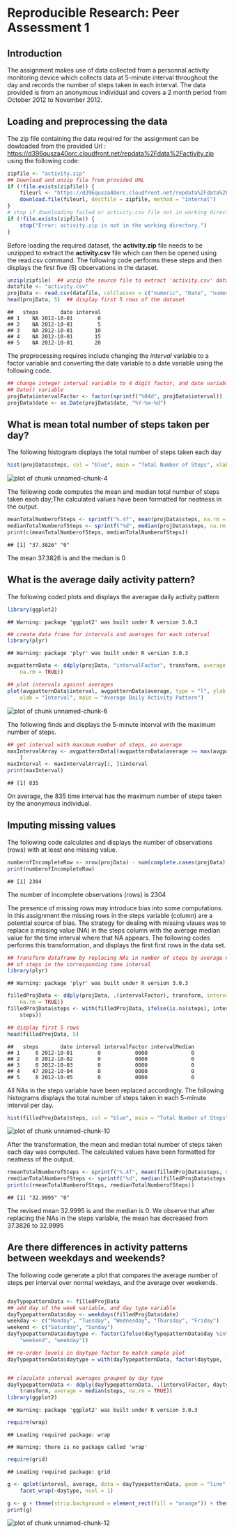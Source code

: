 # Reproducible Research: Peer Assessment 1


## Introduction 
The assignment makes use of data collected from a personnal activity monitoring device which collects data at 5-minute interval throughout the day and records the number of steps taken in each interval. The data provided is from an anonymous individual and covers a 2 month period from October 2012 to November 2012.

## Loading and preprocessing the data

The zip file containing the data required for the assignment can be dowloaded from the provided Url : https://d396qusza40orc.cloudfront.net/repdata%2Fdata%2Factivity.zip  using the following code:



```r
zipfile <- "activity.zip"
## Download and unzip file from provided URL
if (!file.exists(zipfile)) {
    fileurl <- "https://d396qusza40orc.cloudfront.net/repdata%2Fdata%2Factivity.zip"
    download.file(fileurl, destfile = zipfile, method = "internal")
}
# stop if downloading failed or activity.csv file not in working directory
if (!file.exists(zipfile)) {
    stop("Error: activity.zip is not in the working directory.")
}
```


Before loading the required dataset, the **activity.zip**  file needs to be unzipped to extract the **activity.csv** file which can then be opened using the read.csv command. The following code performs these steps and then displays the first five (5) observations in the dataset.

```r
unzip(zipfile)  ## unzip the source file to extract 'activity.csv' datafile
datafile <- "activity.csv"
projData <- read.csv(datafile, colClasses = c("numeric", "Date", "numeric"))  ## load the project data
head(projData, 5)  ## display first 5 rows of the dataset
```

```
##   steps       date interval
## 1    NA 2012-10-01        0
## 2    NA 2012-10-01        5
## 3    NA 2012-10-01       10
## 4    NA 2012-10-01       15
## 5    NA 2012-10-01       20
```


The preprocessing requires include changing the *interval* variable to a factor variable and converting the date variable to a date variable using the following code.

```r
## change integer interval variable to 4 digit factor, and date variable to a
## Date() variable
projData$intervalFactor <- factor(sprintf("%04d", projData$interval))
projData$date <- as.Date(projData$date, "%Y-%m-%d")
```



## What is mean total number of steps taken per day?

The following histogram displays the total number of steps taken each day

```r
hist(projData$steps, col = "blue", main = "Total Number of Steps", xlab = "Total Number of Steps per day")
```

![plot of chunk unnamed-chunk-4](figure/unnamed-chunk-4.png) 


     
The following code computes the mean and median total number of steps taken each day;The calculated 
values have been formatted for neatness in the output.

```r
meanTotalNumberofSteps <- sprintf("%.4f", mean(projData$steps, na.rm = TRUE))
medianTotalNumberofSteps <- sprintf("%d", median(projData$steps, na.rm = TRUE))
print(c(meanTotalNumberofSteps, medianTotalNumberofSteps))
```

```
## [1] "37.3826" "0"
```


The mean 37.3826 is and the median is 0

## What is the average daily activity pattern?

The following coded plots and displays the averagae daily activity pattern

```r
library(ggplot2)
```

```
## Warning: package 'ggplot2' was built under R version 3.0.3
```

```r
## create data frame for intervals and averages for each interval
library(plyr)
```

```
## Warning: package 'plyr' was built under R version 3.0.3
```

```r
avgpatternData <- ddply(projData, "intervalFactor", transform, average = mean(steps, 
    na.rm = TRUE))

## plot intervals against averages
plot(avgpatternData$interval, avgpatternData$average, type = "l", ylab = "Averge steps per day ", 
    xlab = "Interval", main = "Average Daily Activity Pattern")
```

![plot of chunk unnamed-chunk-6](figure/unnamed-chunk-6.png) 


The following finds and displays the 5-minute interval with the maximum number of steps.

```r
## get interval with maximum number of steps, on average
maxIntervalArray <- avgpatternData[(avgpatternData$average >= max(avgpatternData$average)), 
    ]
maxInterval <- maxIntervalArray[1, ]$interval
print(maxInterval)
```

```
## [1] 835
```


On average, the 835   time interval has the maximum number of steps taken by the anonymous individual.

## Imputing missing values

The following code calculates and displays the number of observations (rows) with at 
least one missing value.

```r
numberofIncompleteRow <- nrow(projData) - sum(complete.cases(projData))
print(numberofIncompleteRow)
```

```
## [1] 2304
```


The number of incomplete observations (rows) is 2304

The presence of missing rows may introduce bias into some computations. In this assignment the missing rows in the steps variable (column)  are a potential source of bias. The strategy for dealing with missing vlaues was to replace a missing value (NA) in the steps column with the average median value for the time interval where that NA appears. The following codes performs this transformation, and displays the first first rows in the data set.


```r
## Transform dataframe by replacing NAs in number of steps by average number
## of steps in the corresponding time interval
library(plyr)
```

```
## Warning: package 'plyr' was built under R version 3.0.3
```

```r
filledProjData <- ddply(projData, .(intervalFactor), transform, intervalMedian = median(steps, 
    na.rm = TRUE))
filledProjData$steps <- with(filledProjData, ifelse(is.na(steps), intervalMedian, 
    steps))

## display first 5 rows
head(filledProjData, 5)
```

```
##   steps       date interval intervalFactor intervalMedian
## 1     0 2012-10-01        0           0000              0
## 2     0 2012-10-02        0           0000              0
## 3     0 2012-10-03        0           0000              0
## 4    47 2012-10-04        0           0000              0
## 5     0 2012-10-05        0           0000              0
```


All NAs in the steps variable have been replaced accordingly. The following histograms displays the total number of steps taken in each 5-minute interval per day.

```r
hist(filledProjData$steps, col = "blue", main = "Total Number of Steps", xlab = "Total Number of Steps per day")
```

![plot of chunk unnamed-chunk-10](figure/unnamed-chunk-10.png) 


After the transformation, the mean and median total number of steps taken each day was computed. The calculated values have been formatted for neatness of the output.

```r
rmeanTotalNumberofSteps <- sprintf("%.4f", mean(filledProjData$steps, na.rm = TRUE))
rmedianTotalNumberofSteps <- sprintf("%d", median(filledProjData$steps, na.rm = TRUE))
print(c(rmeanTotalNumberofSteps, rmedianTotalNumberofSteps))
```

```
## [1] "32.9995" "0"
```


The revised mean 32.9995 is and the median is 0. We observe that after replacing the NAs in the steps variable, the mean has decreased from 37.3826 to 32.9995

## Are there differences in activity patterns between weekdays and weekends?

The following code generate a plot that compares the average number of steps per interval over normal wekdays, and the average over weekends.


```r

dayTypepatternData <- filledProjData
## add day of the week variable, and day type variable
dayTypepatternData$day <- weekdays(filledProjData$date)
weekday <- c("Monday", "Tuesday", "Wednesday", "Thursday", "Friday")
weekend <- c("Saturday", "Sunday")
dayTypepatternData$daytype <- factor(ifelse(dayTypepatternData$day %in% weekend, 
    "weekend", "weekday"))

## re-order levels in daytype factor to match sample plot
dayTypepatternData$daytype = with(dayTypepatternData, factor(daytype, levels = rev(levels(daytype))))


## claculate interval averages grouped by day type
dayTypepatternData <- ddply(dayTypepatternData, .(intervalFactor, daytype), 
    transform, average = median(steps, na.rm = TRUE))
library(ggplot2)
```

```
## Warning: package 'ggplot2' was built under R version 3.0.3
```

```r
require(wrap)
```

```
## Loading required package: wrap
```

```
## Warning: there is no package called 'wrap'
```

```r
require(grid)
```

```
## Loading required package: grid
```

```r
g <- qplot(interval, average, data = dayTypepatternData, geom = "line", ylab = "Average Number of Steps") + 
    facet_wrap(~daytype, ncol = 1)

g <- g + theme(strip.background = element_rect(fill = "orange")) + theme(strip.text.x = element_text(size = 20))
print(g)
```

![plot of chunk unnamed-chunk-12](figure/unnamed-chunk-12.png) 


